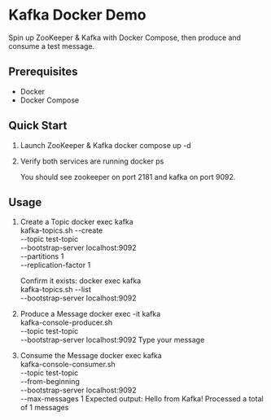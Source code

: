 # Kafka Docker Demo

Spin up ZooKeeper & Kafka with Docker Compose, then produce and consume a test message.

## Prerequisites

- Docker  
- Docker Compose  

## Quick Start

1. Launch ZooKeeper & Kafka
   docker compose up -d

2. Verify both services are running
   docker ps

   You should see zookeeper on port 2181 and kafka on port 9092.


## Usage
1. Create a Topic
   docker exec kafka \
     kafka-topics.sh --create \
       --topic test-topic \
       --bootstrap-server localhost:9092 \
       --partitions 1 \
       --replication-factor 1

   Confirm it exists:
   docker exec kafka \
   kafka-topics.sh --list \
   --bootstrap-server localhost:9092

2. Produce a Message
   docker exec -it kafka \
     kafka-console-producer.sh \
       --topic test-topic \
       --bootstrap-server localhost:9092
   Type your message

3. Consume the Message
   docker exec kafka \
     kafka-console-consumer.sh \
       --topic test-topic \
       --from-beginning \
       --bootstrap-server localhost:9092 \
       --max-messages 1
   Expected output:
    Hello from Kafka!
    Processed a total of 1 messages
   
   
